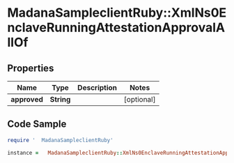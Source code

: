 #   MadanaSampleclientRuby::XmlNs0EnclaveRunningAttestationApprovalAllOf

## Properties

Name | Type | Description | Notes
------------ | ------------- | ------------- | -------------
**approved** | **String** |  | [optional] 

## Code Sample

```ruby
require '  MadanaSampleclientRuby'

instance =   MadanaSampleclientRuby::XmlNs0EnclaveRunningAttestationApprovalAllOf.new(approved: null)
```


